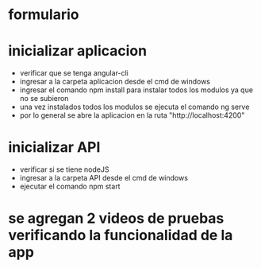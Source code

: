 ﻿# formulario

# inicializar aplicacion

- verificar que se tenga angular-cli
- ingresar a la carpeta aplicacion desde el cmd de windows
- ingresar el comando npm install para instalar todos los modulos ya que no se subieron
- una vez instalados todos los modulos se ejecuta el comando ng serve
- por lo general se abre la aplicacion en la ruta "http://localhost:4200"

# inicializar API

- verificar si se tiene nodeJS 
- ingresar a la carpeta API desde el cmd de windows
- ejecutar el comando npm start

# se agregan 2 videos de pruebas verificando la funcionalidad de la app
